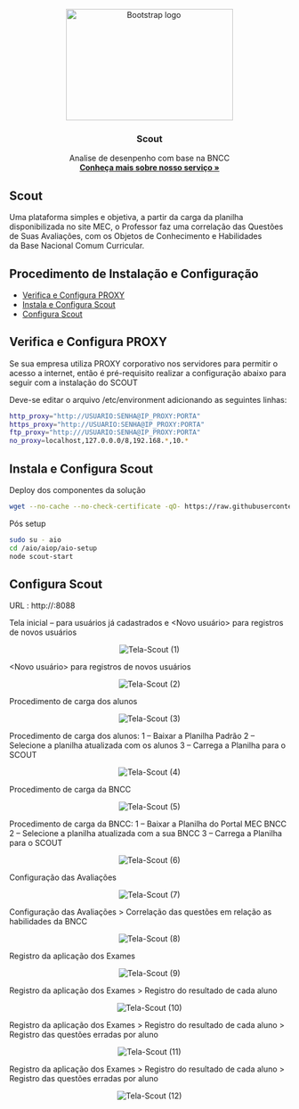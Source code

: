 <p align="center">
  <a href="https://onsac.com/">
    <img src="https://github.com/onsac/Scout/blob/main/Logo%20Scout.png" alt="Bootstrap logo" width="300" height="200">
  </a>
</p>

<h3 align="center">Scout</h3>

<p align="center">
  Analise de desenpenho com base na BNCC
  <br>
  <a href="https://onsac.com/"><strong>Conheça mais sobre nosso serviço »</strong></a>
</p>



## Scout

Uma plataforma simples e objetiva, a partir da carga da planilha disponibilizada no site MEC, o Professor faz uma correlação das Questões de Suas Avaliações, com os Objetos de Conhecimento e Habilidades da Base Nacional Comum Curricular.


## Procedimento de Instalação e Configuração

- [Verifica e Configura PROXY](#verifica-e-configura-proxy)
- [Instala e Configura Scout](#instala-e-configura-scout)
- [Configura Scout](#configura-scout)

## Verifica e Configura PROXY

Se sua empresa utiliza PROXY corporativo nos servidores para permitir o acesso a internet, então é pré-requisito realizar a configuração abaixo para seguir com a instalação do SCOUT

Deve-se editar o arquivo /etc/environment adicionando as seguintes linhas: 

```sh
http_proxy="http://USUARIO:SENHA@IP_PROXY:PORTA"
https_proxy="http://USUARIO:SENHA@IP_PROXY:PORTA"
ftp_proxy="http:///USUARIO:SENHA@IP_PROXY:PORTA"
no_proxy=localhost,127.0.0.0/8,192.168.*,10.*
```

## Instala e Configura Scout

Deploy dos componentes da solução
```sh
wget --no-cache --no-check-certificate -qO- https://raw.githubusercontent.com/onsac/aio-init/main/scout-init.sh | bash -s <Informe a Chave>
```

Pós setup
```sh
sudo su - aio
cd /aio/aiop/aio-setup
node scout-start
```

## Configura Scout

URL : http://<hostname>:8088
  
Tela inicial – <Login> para usuários já cadastrados e <Novo usuário> para registros de novos usuários 
<p align="center">
     <img src="https://github.com/onsac/Scout/blob/main/Imagem%20Scout%201.jpeg" alt="Tela-Scout (1)" >
</p>

<Novo usuário> para registros de novos usuários
  
<p align="center">
     <img src="https://github.com/onsac/Scout/blob/main/Imagem%20Scout%202.jpeg" alt="Tela-Scout (2)" >
</p>

Procedimento de carga dos alunos 
  
<p align="center">
     <img src="https://github.com/onsac/Scout/blob/main/Imagem%20Scout%203.jpeg" alt="Tela-Scout (3)" >
</p>

Procedimento de carga dos alunos:
1 – Baixar a Planilha Padrão 
2 – Selecione a planilha atualizada com os alunos
3 – Carrega a Planilha para o SCOUT
  
<p align="center">
     <img src="https://github.com/onsac/Scout/blob/main/Imagem%20Scout%204.jpeg" alt="Tela-Scout (4)" >
</p>

Procedimento de carga da BNCC
  
<p align="center">
     <img src="https://github.com/onsac/Scout/blob/main/Imagem%20Scout%205.jpeg" alt="Tela-Scout (5)" >
</p>
  
Procedimento de carga da BNCC:
1 – Baixar a Planilha do Portal MEC BNCC 
2 – Selecione a planilha atualizada com a sua BNCC
3 – Carrega a Planilha para o SCOUT
  
<p align="center">
     <img src="https://github.com/onsac/Scout/blob/main/Imagem%20Scout%206.jpeg" alt="Tela-Scout (6)" >
</p>

Configuração das Avaliações
  
<p align="center">
     <img src="https://github.com/onsac/Scout/blob/main/Imagem%20Scout%207.jpeg" alt="Tela-Scout (7)" >
</p>

Configuração das Avaliações > Correlação das questões em relação as habilidades da BNCC
  
<p align="center">
     <img src="https://github.com/onsac/Scout/blob/main/Imagem%20Scout%208.jpeg" alt="Tela-Scout (8)" >
</p>
  
Registro da aplicação dos Exames
  
<p align="center">
     <img src="https://github.com/onsac/Scout/blob/main/Imagem%20Scout%209.jpeg" alt="Tela-Scout (9)" >
</p>

Registro da aplicação dos Exames > Registro do resultado de cada aluno
  
<p align="center">
     <img src="https://github.com/onsac/Scout/blob/main/Imagem%20Scout%2010.jpeg" alt="Tela-Scout (10)" >
</p>

 Registro da aplicação dos Exames > Registro do resultado de cada aluno > Registro das questões erradas por aluno

<p align="center">
     <img src="https://github.com/onsac/Scout/blob/main/Imagem%20Scout%2012.jpeg" alt="Tela-Scout (11)" >
</p>

Registro da aplicação dos Exames > Registro do resultado de cada aluno > Registro das questões erradas por aluno
  
<p align="center">
     <img src="https://github.com/onsac/Scout/blob/main/Imagem%20Scout%2011.jpeg" alt="Tela-Scout (12)" >
</p>
